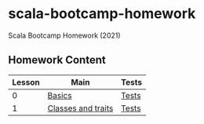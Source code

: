 # scala-bootcamp-homework
Scala Bootcamp Homework (2021)

## Homework Content 

| Lesson | Main                                                      | Tests                                                        |
| ------ | --------------------------------------------------------  | ------------------------------------------------------------ |
| 0      | [Basics](src/main/scala/com/bootcamp/basics/Basics.scala) | [Tests](src/test/scala/com/bootcamp/basics/BasicsSpec.scala) |
| 1      | [Classes and traits](src/main/scala/com/bootcamp/basics/ClassesAndTraits.scala) | [Tests](src/test/scala/com/bootcamp/basics/ClassesAndTraitsSpec.scala) |
